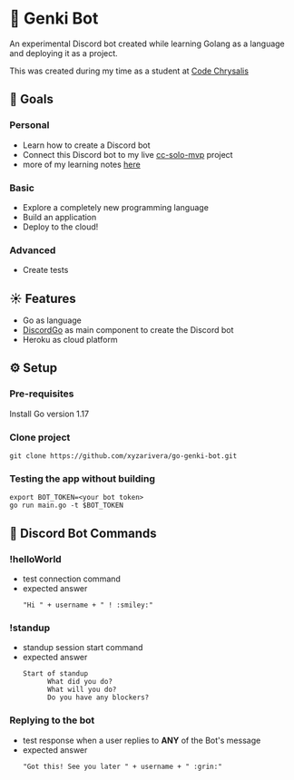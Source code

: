 # 🌟  Genki Bot

An experimental Discord bot created while learning Golang as a language and deploying it as a project.

This was created during my time as a student at [Code Chrysalis](https://github.com/codechrysalis)

## 🌙 Goals

### Personal

- Learn how to create a Discord bot
- Connect this Discord bot to my live [cc-solo-mvp](https://github.com/xyzarivera/cc-solo-mvp) project
- more of my learning notes [here](notes.md)

### Basic

- Explore a completely new programming language
- Build an application
- Deploy to the cloud!

### Advanced

- Create tests

## ☀️ Features

- Go as language
- [DiscordGo](https://github.com/bwmarrin/discordgo) as main component to create the Discord bot
- Heroku as cloud platform

## ⚙️ Setup

### Pre-requisites

Install Go version 1.17

### Clone project

```
git clone https://github.com/xyzarivera/go-genki-bot.git

```

### Testing the app without building

```
export BOT_TOKEN=<your bot token>
go run main.go -t $BOT_TOKEN
```

## 📖 Discord Bot Commands

### !helloWorld

- test connection command
- expected answer
  ```
  "Hi " + username + " ! :smiley:"
  ```

### !standup

- standup session start command
- expected answer
  ```
  Start of standup 
        What did you do?
        What will you do?
        Do you have any blockers?
  ```

### Replying to the bot

- test response when a user replies to **ANY** of the Bot's message
- expected answer 
  ```
  "Got this! See you later " + username + " :grin:"
  ```